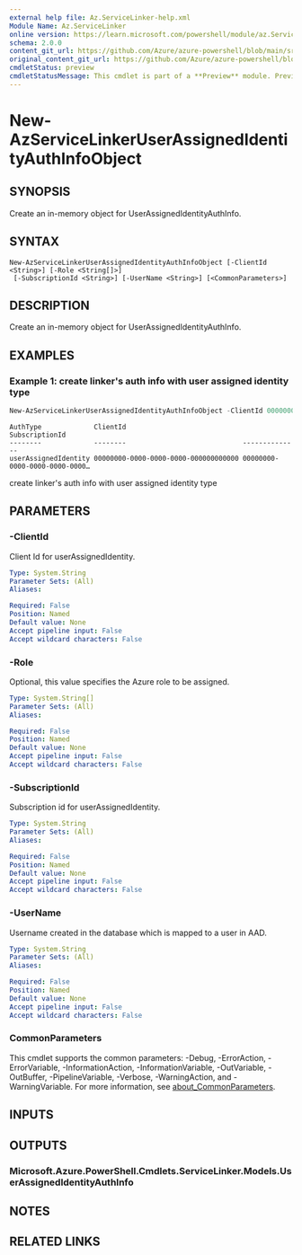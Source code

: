 ```yaml
---
external help file: Az.ServiceLinker-help.xml
Module Name: Az.ServiceLinker
online version: https://learn.microsoft.com/powershell/module/az.ServiceLinker/new-azservicelinkeruserassignedidentityauthinfoobject
schema: 2.0.0
content_git_url: https://github.com/Azure/azure-powershell/blob/main/src/ServiceLinker/ServiceLinker/help/New-AzServiceLinkerUserAssignedIdentityAuthInfoObject.md
original_content_git_url: https://github.com/Azure/azure-powershell/blob/main/src/ServiceLinker/ServiceLinker/help/New-AzServiceLinkerUserAssignedIdentityAuthInfoObject.md
cmdletStatus: preview
cmdletStatusMessage: This cmdlet is part of a **Preview** module. Preview versions aren't recommended for use in production environments. For more information, see https://aka.ms/azps-refstatus.
---
```


# New-AzServiceLinkerUserAssignedIdentityAuthInfoObject

## SYNOPSIS
Create an in-memory object for UserAssignedIdentityAuthInfo.

## SYNTAX

```
New-AzServiceLinkerUserAssignedIdentityAuthInfoObject [-ClientId <String>] [-Role <String[]>]
 [-SubscriptionId <String>] [-UserName <String>] [<CommonParameters>]
```

## DESCRIPTION
Create an in-memory object for UserAssignedIdentityAuthInfo.

## EXAMPLES

### Example 1: create linker's auth info with user assigned identity type
```powershell
New-AzServiceLinkerUserAssignedIdentityAuthInfoObject -ClientId 00000000-0000-0000-0000-000000000000 -SubscriptionId 00000000-0000-0000-0000-000000000000
```

```output
AuthType             ClientId                             SubscriptionId
--------             --------                             --------------
userAssignedIdentity 00000000-0000-0000-0000-000000000000 00000000-0000-0000-0000-0000…
```

create linker's auth info with user assigned identity type

## PARAMETERS

### -ClientId
Client Id for userAssignedIdentity.

```yaml
Type: System.String
Parameter Sets: (All)
Aliases:

Required: False
Position: Named
Default value: None
Accept pipeline input: False
Accept wildcard characters: False
```

### -Role
Optional, this value specifies the Azure role to be assigned.

```yaml
Type: System.String[]
Parameter Sets: (All)
Aliases:

Required: False
Position: Named
Default value: None
Accept pipeline input: False
Accept wildcard characters: False
```

### -SubscriptionId
Subscription id for userAssignedIdentity.

```yaml
Type: System.String
Parameter Sets: (All)
Aliases:

Required: False
Position: Named
Default value: None
Accept pipeline input: False
Accept wildcard characters: False
```

### -UserName
Username created in the database which is mapped to a user in AAD.

```yaml
Type: System.String
Parameter Sets: (All)
Aliases:

Required: False
Position: Named
Default value: None
Accept pipeline input: False
Accept wildcard characters: False
```

### CommonParameters
This cmdlet supports the common parameters: -Debug, -ErrorAction, -ErrorVariable, -InformationAction, -InformationVariable, -OutVariable, -OutBuffer, -PipelineVariable, -Verbose, -WarningAction, and -WarningVariable. For more information, see [about_CommonParameters](http://go.microsoft.com/fwlink/?LinkID=113216).

## INPUTS

## OUTPUTS

### Microsoft.Azure.PowerShell.Cmdlets.ServiceLinker.Models.UserAssignedIdentityAuthInfo

## NOTES

## RELATED LINKS
